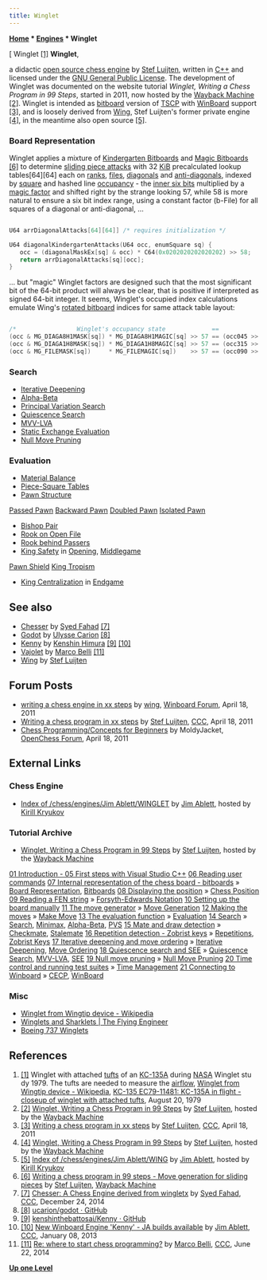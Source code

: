 ```yaml
---
title: Winglet
---
```

**[Home](Home "Home") \* [Engines](Engines "Engines") \* Winglet**



[ Winglet <a id="cite-note-1" href="#cite-ref-1">[1]</a>
**Winglet**,  

a didactic [open source chess engine](Category:Open_Source "Category:Open Source") by [Stef Luijten](index.php?title=Stef_Luijten&action=edit&redlink=1 "Stef Luijten (page does not exist)"), written in [C++](Cpp "Cpp") and licensed under the [GNU General Public License](Free_Software_Foundation#GPL "Free Software Foundation"). 
The development of Winglet was documented on the website tutorial *Winglet, Writing a Chess Program in 99 Steps*, started in 2011, now hosted by the [Wayback Machine](https://en.wikipedia.org/wiki/Wayback_Machine) <a id="cite-note-2" href="#cite-ref-2">[2]</a>. 
Winglet is intended as [bitboard](Bitboards "Bitboards") version of [TSCP](TSCP "TSCP") with [WinBoard](WinBoard "WinBoard") support <a id="cite-note-3" href="#cite-ref-3">[3]</a>, 
and is loosely derived from [Wing](Wing "Wing"), Stef Luijten's former private engine <a id="cite-note-4" href="#cite-ref-4">[4]</a>, 
in the meantime also open source <a id="cite-note-5" href="#cite-ref-5">[5]</a>. 



### Board Representation


Winglet applies a mixture of [Kindergarten Bitboards](Kindergarten_Bitboards "Kindergarten Bitboards") and [Magic Bitboards](Magic_Bitboards "Magic Bitboards") <a id="cite-note-6" href="#cite-ref-6">[6]</a> to determine [sliding piece attacks](Sliding_Piece_Attacks "Sliding Piece Attacks") with 32 [KiB](https://en.wikipedia.org/wiki/Kibibyte) precalculated lookup tables[64][64] each on [ranks](Ranks "Ranks"), [files](Files "Files"), [diagonals](Diagonals "Diagonals") and [anti-diagonals](Anti-Diagonals "Anti-Diagonals"), indexed by [square](Squares "Squares") and hashed line [occupancy](Occupancy "Occupancy") - the [inner six bits](First_Rank_Attacks#TheOuterSquares "First Rank Attacks") multiplied by a [magic factor](Magic_Bitboards "Magic Bitboards") and shifted right by the strange looking 57, while 58 is more natural to ensure a six bit index range, using a constant factor (b-File) for all squares of a diagonal or anti-diagonal, ...




```C++

U64 arrDiagonalAttacks[64][64]] /* requires initialization */

U64 diagonalKindergartenAttacks(U64 occ, enumSquare sq) {
   occ = (diagonalMaskEx[sq] & occ) * C64(0x0202020202020202) >> 58;
   return arrDiagonalAttacks[sq][occ];
}

```

... but "magic" Winglet factors are designed such that the most significant bit of the 64-bit product will always be clear, that is positive if interpreted as signed 64-bit integer. It seems, Winglet's occupied index calculations emulate Wing's [rotated bitboard](Rotated_Bitboards "Rotated Bitboards") indices for same attack table layout:




```C++

/*                 Winglet's occupancy state             ==            Wing's occupancy state */
(occ & MG_DIAGA8H1MASK[sq]) * MG_DIAGA8H1MAGIC[sq] >> 57 == (occ045 >> DIAGA8H1_ATTACK_SHIFT[sq]) & 63
(occ & MG_DIAGA1H8MASK[sq]) * MG_DIAGA1H8MAGIC[sq] >> 57 == (occ315 >> DIAGA1H8_ATTACK_SHIFT[sq]) & 63
(occ & MG_FILEMASK[sq])     * MG_FILEMAGIC[sq])    >> 57 == (occ090 >> FILE_ATTACK_SHIFT[sq])     & 63

```

### Search


* [Iterative Deepening](Iterative_Deepening "Iterative Deepening")
* [Alpha-Beta](Alpha-Beta "Alpha-Beta")
* [Principal Variation Search](Principal_Variation_Search "Principal Variation Search")
* [Quiescence Search](Quiescence_Search "Quiescence Search")
* [MVV-LVA](MVV-LVA "MVV-LVA")
* [Static Exchange Evaluation](Static_Exchange_Evaluation "Static Exchange Evaluation")
* [Null Move Pruning](Null_Move_Pruning "Null Move Pruning")


### Evaluation


* [Material Balance](Material#Balance "Material")
* [Piece-Square Tables](Piece-Square_Tables "Piece-Square Tables")
* [Pawn Structure](Pawn_Structure "Pawn Structure")


 [Passed Pawn](Passed_Pawn "Passed Pawn")
 [Backward Pawn](Backward_Pawn "Backward Pawn")
 [Doubled Pawn](Doubled_Pawn "Doubled Pawn")
 [Isolated Pawn](Isolated_Pawn "Isolated Pawn")
* [Bishop Pair](Bishop_Pair "Bishop Pair")
* [Rook on Open File](Rook_on_Open_File "Rook on Open File")
* [Rook behind Passers](Tarrasch_Rule "Tarrasch Rule")
* [King Safety](King_Safety "King Safety") in [Opening](Opening "Opening"), [Middlegame](Middlegame "Middlegame")


 [Pawn Shield](King_Safety#PawnShield "King Safety")
 [King Tropism](King_Safety#KingTropism "King Safety")
* [King Centralization](King_Centralization "King Centralization") in [Endgame](Endgame "Endgame")


## See also


* [Chesser](index.php?title=Chesser&action=edit&redlink=1 "Chesser (page does not exist)") by [Syed Fahad](Syed_Fahad "Syed Fahad") <a id="cite-note-7" href="#cite-ref-7">[7]</a>
* [Godot](Godot "Godot") by [Ulysse Carion](index.php?title=Ulysse_Carion&action=edit&redlink=1 "Ulysse Carion (page does not exist)") <a id="cite-note-8" href="#cite-ref-8">[8]</a>
* [Kenny](index.php?title=Kenny&action=edit&redlink=1 "Kenny (page does not exist)") by [Kenshin Himura](index.php?title=Kenshin_Himura&action=edit&redlink=1 "Kenshin Himura (page does not exist)") <a id="cite-note-9" href="#cite-ref-9">[9]</a> <a id="cite-note-10" href="#cite-ref-10">[10]</a>
* [Vajolet](Vajolet "Vajolet") by [Marco Belli](Marco_Belli "Marco Belli") <a id="cite-note-11" href="#cite-ref-11">[11]</a>
* [Wing](Wing "Wing") by [Stef Luijten](index.php?title=Stef_Luijten&action=edit&redlink=1 "Stef Luijten (page does not exist)")


## Forum Posts


* [writing a chess engine in xx steps](http://www.open-aurec.com/wbforum/viewtopic.php?f=4&t=51701) by [wing](index.php?title=Stef_Luijten&action=edit&redlink=1 "Stef Luijten (page does not exist)"), [Winboard Forum](Computer_Chess_Forums "Computer Chess Forums"), April 18, 2011
* [Writing a chess program in xx steps](http://www.talkchess.com/forum/viewtopic.php?t=38787) by [Stef Luijten](index.php?title=Stef_Luijten&action=edit&redlink=1 "Stef Luijten (page does not exist)"), [CCC](CCC "CCC"), April 18, 2011
* [Chess Programming/Concepts for Beginners](http://www.open-chess.org/viewtopic.php?f=5&t=1354) by MoldyJacket, [OpenChess Forum](Computer_Chess_Forums "Computer Chess Forums"), April 18, 2011


## External Links


### Chess Engine


* [Index of /chess/engines/Jim Ablett/WINGLET](http://kirr.homeunix.org/chess/engines/Jim%20Ablett/WINGLET/) by [Jim Ablett](Jim_Ablett "Jim Ablett"), hosted by [Kirill Kryukov](Kirill_Kryukov "Kirill Kryukov")


### Tutorial Archive


* [Winglet, Writing a Chess Program in 99 Steps](http://web.archive.org/web/20120621100214/http://www.sluijten.com/winglet/) by [Stef Luijten](index.php?title=Stef_Luijten&action=edit&redlink=1 "Stef Luijten (page does not exist)"), hosted by the [Wayback Machine](https://en.wikipedia.org/wiki/Wayback_Machine)


 [01 Introduction - 05 First steps with Visual Studio C++](http://web.archive.org/web/20120621100214/http://www.sluijten.com/winglet/#02%20%20Anatomy%20of%20a%20chess%20program)
 [06 Reading user commands](http://web.archive.org/web/20120112065051/http://www.sluijten.com/winglet/06commands01.htm#06%20%20Reading%20user%20commands)
 [07 Internal representation of the chess board - bitboards](http://web.archive.org/web/20120112114121/http://www.sluijten.com/winglet/07boardrep01.htm) » [Board Representation](Board_Representation "Board Representation"), [Bitboards](Bitboards "Bitboards")
 [08 Displaying the position](http://web.archive.org/web/20120112084004/http://www.sluijten.com/winglet/08display01.htm) » [Chess Position](Chess_Position "Chess Position")
 [09 Reading a FEN string](http://web.archive.org/web/20120112113815/http://www.sluijten.com/winglet/09readfen01.htm) » [Forsyth-Edwards Notation](Forsyth-Edwards_Notation "Forsyth-Edwards Notation")
 [10 Setting up the board manually](http://web.archive.org/web/20120112113841/http://www.sluijten.com/winglet/10setup01.htm)
 [11 The move generator](http://web.archive.org/web/20120112113911/http://www.sluijten.com/winglet/11movegen01.htm) » [Move Generation](Move_Generation "Move Generation")
 [12 Making the moves](http://web.archive.org/web/20120112114201/http://www.sluijten.com/winglet/12makemove01.htm) » [Make Move](Make_Move "Make Move")
 [13 The evaluation function](http://web.archive.org/web/20120112114146/http://www.sluijten.com/winglet/13evaluation01.htm) » [Evaluation](Evaluation "Evaluation")
 [14 Search](http://web.archive.org/web/20120713102202/http://www.sluijten.com/winglet/14search01.htm) » [Search](Search "Search"), [Minimax](Minimax "Minimax"), [Alpha-Beta](Alpha-Beta "Alpha-Beta"), [PVS](Principal_Variation_Search "Principal Variation Search")
 [15 Mate and draw detection](http://web.archive.org/web/20120112114126/http://www.sluijten.com/winglet/15draw01.htm) » [Checkmate](Checkmate "Checkmate"), [Stalemate](Stalemate "Stalemate")
 [16 Repetition detection - Zobrist keys](http://web.archive.org/web/20110722072635/http://www.sluijten.com/winglet/16repetition01.htm) » [Repetitions](Repetitions "Repetitions"), [Zobrist Keys](Zobrist_Hashing "Zobrist Hashing")
 [17 Iterative deepening and move ordering](http://web.archive.org/web/20120112113836/http://www.sluijten.com/winglet/17iterativedeepening01.htm) » [Iterative Deepening](Iterative_Deepening "Iterative Deepening"), [Move Ordering](Move_Ordering "Move Ordering")
 [18 Quiescence search and SEE](http://web.archive.org/web/20120112113805/http://www.sluijten.com/winglet/18quiesc01.htm) » [Quiescence Search](Quiescence_Search "Quiescence Search"), [MVV-LVA](MVV-LVA "MVV-LVA"), [SEE](Static_Exchange_Evaluation "Static Exchange Evaluation")
 [19 Null move pruning](http://web.archive.org/web/20120112113901/http://www.sluijten.com/winglet/19nullmove01.htm) » [Null Move Pruning](Null_Move_Pruning "Null Move Pruning")
 [20 Time control and running test suites](http://web.archive.org/web/20120111180207/http://www.sluijten.com/winglet/20timecontrol01.htm) » [Time Management](Time_Management "Time Management")
 [21 Connecting to Winboard](http://web.archive.org/web/20120109090839/http://www.sluijten.com/winglet/21winboard01.htm) » [CECP](Chess_Engine_Communication_Protocol "Chess Engine Communication Protocol"), [WinBoard](WinBoard "WinBoard")
### Misc


* [Winglet from Wingtip device - Wikipedia](https://en.wikipedia.org/wiki/Wingtip_device#Winglet)
* [Winglets and Sharklets | The Flying Engineer](http://theflyingengineer.com/flightdeck/winglets-and-sharklets/)
* [Boeing 737 Winglets](http://www.b737.org.uk/winglets.htm)


## References


1. <a id="cite-ref-1" href="#cite-note-1">[1]</a> Winglet with attached [tufts](https://en.wikipedia.org/wiki/Tuft_%28aeronautics%29) of an [KC-135A](https://en.wikipedia.org/wiki/Boeing_KC-135_Stratotanker) during [NASA](https://en.wikipedia.org/wiki/NASA) Winglet stu dy 1979. The tufts are needed to measure the [airflow](https://en.wikipedia.org/wiki/Airflow), [Winglet from Wingtip device - Wikipedia](https://en.wikipedia.org/wiki/Wingtip_device#Winglet), [KC-135 EC79-11481: KC-135A in flight - closeup of winglet with attached tufts](http://www.dfrc.nasa.gov/Gallery/Photo/KC-135/HTML/EC79-11481.html), August 20, 1979
2. <a id="cite-ref-2" href="#cite-note-2">[2]</a> [Winglet, Writing a Chess Program in 99 Steps](http://web.archive.org/web/20120621100214/http://www.sluijten.com/winglet/) by [Stef Luijten](index.php?title=Stef_Luijten&action=edit&redlink=1 "Stef Luijten (page does not exist)"), hosted by the [Wayback Machine](https://en.wikipedia.org/wiki/Wayback_Machine)
3. <a id="cite-ref-3" href="#cite-note-3">[3]</a> [Writing a chess program in xx steps](http://www.talkchess.com/forum/viewtopic.php?t=38787) by [Stef Luijten](index.php?title=Stef_Luijten&action=edit&redlink=1 "Stef Luijten (page does not exist)"), [CCC](CCC "CCC"), April 18, 2011
4. <a id="cite-ref-4" href="#cite-note-4">[4]</a> [Winglet, Writing a Chess Program in 99 Steps](http://web.archive.org/web/20120621100214/http://www.sluijten.com/winglet/) by [Stef Luijten](index.php?title=Stef_Luijten&action=edit&redlink=1 "Stef Luijten (page does not exist)"), hosted by the [Wayback Machine](https://en.wikipedia.org/wiki/Wayback_Machine)
5. <a id="cite-ref-5" href="#cite-note-5">[5]</a> [Index of /chess/engines/Jim Ablett/WING](http://kirr.homeunix.org/chess/engines/Jim%20Ablett/WING/) by [Jim Ablett](Jim_Ablett "Jim Ablett"), hosted by [Kirill Kryukov](Kirill_Kryukov "Kirill Kryukov")
6. <a id="cite-ref-6" href="#cite-note-6">[6]</a> [Writing a chess program in 99 steps - Move generation for sliding pieces](http://web.archive.org/web/20120621060943/http://www.sluijten.com/winglet/11movegen03.htm#Move_generation_for_sliding_pieces_-_magic_bitboards_) by [Stef Luijten](index.php?title=Stef_Luijten&action=edit&redlink=1 "Stef Luijten (page does not exist)"), [Wayback Machine](https://en.wikipedia.org/wiki/Wayback_Machine)
7. <a id="cite-ref-7" href="#cite-note-7">[7]</a> [Chesser: A Chess Engine derived from wingletx](http://www.talkchess.com/forum/viewtopic.php?t=54740) by [Syed Fahad](Syed_Fahad "Syed Fahad"), [CCC](CCC "CCC"), December 24, 2014
8. <a id="cite-ref-8" href="#cite-note-8">[8]</a> [ucarion/godot · GitHub](https://github.com/ucarion/godot)
9. <a id="cite-ref-9" href="#cite-note-9">[9]</a> [kenshinthebattosai/Kenny · GitHub](https://github.com/kenshinthebattosai/kenny)
10. <a id="cite-ref-10" href="#cite-note-10">[10]</a> [New Winboard Engine 'Kenny' - JA builds available](http://www.talkchess.com/forum/viewtopic.php?t=46814) by [Jim Ablett](Jim_Ablett "Jim Ablett"), [CCC](CCC "CCC"), January 08, 2013
11. <a id="cite-ref-11" href="#cite-note-11">[11]</a> [Re: where to start chess programming?](http://www.talkchess.com/forum/viewtopic.php?t=52709&start=18) by [Marco Belli](Marco_Belli "Marco Belli"), [CCC](CCC "CCC"), June 22, 2014

**[Up one Level](Engines "Engines")**







 
